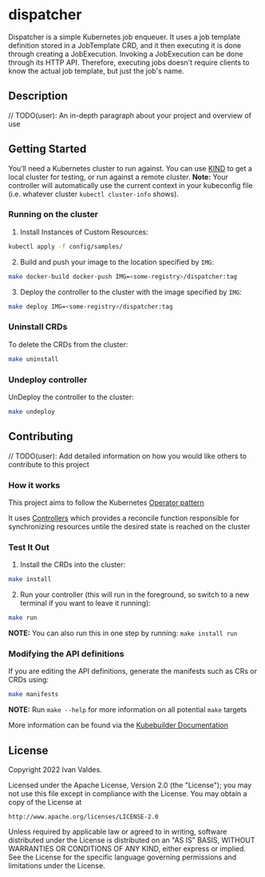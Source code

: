 # dispatcher
Dispatcher is a simple Kubernetes job enqueuer. It uses a job template definition stored in a JobTemplate CRD, and it then executing it is done through creating a JobExecution. Invoking a JobExecution can be done through its HTTP API. Therefore, executing jobs doesn't require clients to know the actual job template, but just the job's name.

## Description
// TODO(user): An in-depth paragraph about your project and overview of use

## Getting Started
You’ll need a Kubernetes cluster to run against. You can use [KIND](https://sigs.k8s.io/kind) to get a local cluster for testing, or run against a remote cluster.
**Note:** Your controller will automatically use the current context in your kubeconfig file (i.e. whatever cluster `kubectl cluster-info` shows).

### Running on the cluster
1. Install Instances of Custom Resources:

```sh
kubectl apply -f config/samples/
```

2. Build and push your image to the location specified by `IMG`:
	
```sh
make docker-build docker-push IMG=<some-registry>/dispatcher:tag
```
	
3. Deploy the controller to the cluster with the image specified by `IMG`:

```sh
make deploy IMG=<some-registry>/dispatcher:tag
```

### Uninstall CRDs
To delete the CRDs from the cluster:

```sh
make uninstall
```

### Undeploy controller
UnDeploy the controller to the cluster:

```sh
make undeploy
```

## Contributing
// TODO(user): Add detailed information on how you would like others to contribute to this project

### How it works
This project aims to follow the Kubernetes [Operator pattern](https://kubernetes.io/docs/concepts/extend-kubernetes/operator/)

It uses [Controllers](https://kubernetes.io/docs/concepts/architecture/controller/) 
which provides a reconcile function responsible for synchronizing resources untile the desired state is reached on the cluster 

### Test It Out
1. Install the CRDs into the cluster:

```sh
make install
```

2. Run your controller (this will run in the foreground, so switch to a new terminal if you want to leave it running):

```sh
make run
```

**NOTE:** You can also run this in one step by running: `make install run`

### Modifying the API definitions
If you are editing the API definitions, generate the manifests such as CRs or CRDs using:

```sh
make manifests
```

**NOTE:** Run `make --help` for more information on all potential `make` targets

More information can be found via the [Kubebuilder Documentation](https://book.kubebuilder.io/introduction.html)

## License

Copyright 2022 Ivan Valdes.

Licensed under the Apache License, Version 2.0 (the "License");
you may not use this file except in compliance with the License.
You may obtain a copy of the License at

    http://www.apache.org/licenses/LICENSE-2.0

Unless required by applicable law or agreed to in writing, software
distributed under the License is distributed on an "AS IS" BASIS,
WITHOUT WARRANTIES OR CONDITIONS OF ANY KIND, either express or implied.
See the License for the specific language governing permissions and
limitations under the License.

